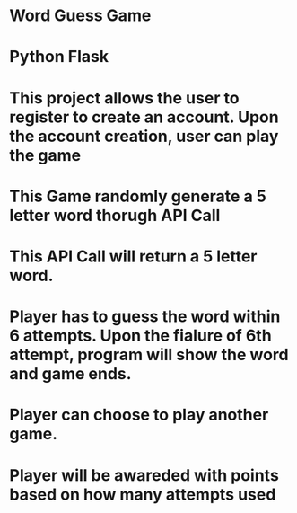 # Word Guess Game
# Python Flask
# This project allows the user to register to create an account. Upon the account creation, user can play the game
# This Game randomly generate a 5 letter word thorugh API Call
# This API Call will return a 5 letter word. 
# Player has to guess the word within 6 attempts. Upon the fialure of 6th attempt, program will show the word and game ends.
# Player can choose to play another game.
# Player will be awareded with points based on how many attempts used 
